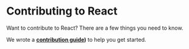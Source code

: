 # Contributing to React

Want to contribute to React? There are a few things you need to know.

We wrote a **[contribution guide]())** to help you get started.
